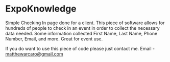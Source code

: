 # ExpoKnowledge
Simple Checking In page done for a client. This piece of software allows for hundreds of people to check in an event in order to collect the necessary data needed. Some information collected First Name, Last Name, Phone Number, Email, and more. Great for event use. 




If you do want to use this piece of code please just contact me.
Email - matthewarcaro@gmail.com 

